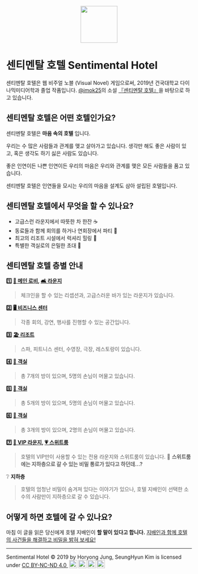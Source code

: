 <p align="center">
  <img width="100" height="100" src="https://jhoryong.github.io/sentimentalhotel/sh_logo.png">
</p>

# 센티멘탈 호텔 Sentimental Hotel
센티멘탈 호텔은 웹 비주얼 노블 (Visual Novel) 게임으로써, 2019년 건국대학교 다이나믹미디어학과 졸업 작품입니다. [@imok25](https://www.instagram.com/imok25/?hl=ko "imok25 인스타그램")의 소설 [『센티멘탈 호텔』](https://www.dropbox.com/s/9ygnu03023w4vha/%EC%9B%B9%20%EC%84%BC%ED%8B%B0%EB%A9%98%ED%83%88%20%ED%98%B8%ED%85%94.pdf?dl=0 "센티멘탈 호텔 소설 읽기")을 바탕으로 하고 있습니다.

## 센티멘탈 호텔은 어떤 호텔인가요?
센티멘탈 호텔은 **마음 속의 호텔** 입니다.

우리는 수 많은 사람들과 관계를 맺고 살아가고 있습니다. 생각만 해도 좋은 사람이 있고, 혹은 생각도 하기 싫은 사람도 있습니다.

좋은 인연이든 나쁜 인연이든 우리의 마음은 우리와 관계를 맺은 모든 사람들을 품고 있습니다. 

센티멘탈 호텔은 인연들을 모시는 우리의 마음을 설계도 삼아 설립된 호텔입니다.

## 센티멘탈 호텔에서 무엇을 할 수 있나요?
* 고급스런 라운지에서 따뜻한 차 한잔 ☕️
* 동료들과 함께 회의를 하거나 연회장에서 파티 🎉
* 최고의 리조트 시설에서 럭셔리 힐링 🌿
* 특별한 객실로의 은밀한 초대 💌

## 센티멘탈 호텔 층별 안내

**1️⃣ [🏨 메인 로비](https://jhoryong.github.io/sentimentalhotel/1st_floor_lobby), [🛋️ 라운지](https://jhoryong.github.io/sentimentalhotel/1st_floor_lounge)**

>체크인을 할 수 있는 리셉션과, 고급스러운 바가 있는 라운지가 있습니다.

**2️⃣ [🖥 비즈니스 센터](https://jhoryong.github.io/sentimentalhotel/2nd_floor)**

>각종 회의, 강연, 행사를 진행할 수 있는 공간입니다.

**3️⃣ [🏖 리조트](https://jhoryong.github.io/sentimentalhotel/3rd_floor)**

>스파, 피트니스 센터, 수영장, 극장, 레스토랑이 있습니다.

**4️⃣ [🛌 객실](https://jhoryong.github.io/sentimentalhotel/4th_floor)**

>총 7개의 방이 있으며, 5명의 손님이 머물고 있습니다.

**5️⃣ [🛌 객실](https://jhoryong.github.io/sentimentalhotel/5th_floor)**

>총 5개의 방이 있으며, 5명의 손님이 머물고 있습니다.

**6️⃣ [🛌 객실](https://jhoryong.github.io/sentimentalhotel/6th_floor)**

>총 3개의 방이 있으며, 2명의 손님이 머물고 있습니다.

**7️⃣ [🍷 VIP 라운지](https://jhoryong.github.io/sentimentalhotel/7th_floor), [💗 스위트룸](https://jhoryong.github.io/sentimentalhotel/7th_floor_701)**

>호텔의 VIP만이 사용할 수 있는 전용 라운지와 스위트룸이 있습니다. 🤫 **스위트룸에는 지하층으로 갈 수 있는 비밀 통로가 있다고 하던데...?**

❔ **지하층**

>호텔의 엄청난 비밀이 숨겨져 있다는 이야기가 있으나, 호텔 지배인이 선택한 소수의 사람만이 지하층으로 갈 수 있습니다.

## 어떻게 하면 호텔에 갈 수 있나요?

마침 이 글을 읽은 당신에게 호텔 지배인이 **할 말이 있다고 합니다.** [지배인과 함께 호텔의 사건들을 해결하고 비밀을 밝혀 보세요!](https://jhoryong.github.io/sentimentalhotel)

---

<p xmlns:cc="http://creativecommons.org/ns#" xmlns:dct="http://purl.org/dc/terms/"><span property="dct:title">Sentimental Hotel</span> © 2019 by <span property="cc:attributionName">Horyong Jung, SeungHyun Kim</span> is licensed under <a href="http://creativecommons.org/licenses/by-nc-nd/4.0/?ref=chooser-v1" target="_blank" rel="license noopener noreferrer" style="display:inline-block;">CC BY-NC-ND 4.0
<img height="22px" style="height:22px!important;margin-left:3px;vertical-align:text-bottom;" src="https://mirrors.creativecommons.org/presskit/icons/cc.svg?ref=chooser-v1"><img height="22px" style="height:22px!important;margin-left:3px;vertical-align:text-bottom;" src="https://mirrors.creativecommons.org/presskit/icons/by.svg?ref=chooser-v1"><img height="22px" style="height:22px!important;margin-left:3px;vertical-align:text-bottom;" src="https://mirrors.creativecommons.org/presskit/icons/nc.svg?ref=chooser-v1"><img height="22px" style="height:22px!important;margin-left:3px;vertical-align:text-bottom;" src="https://mirrors.creativecommons.org/presskit/icons/nd.svg?ref=chooser-v1"></a></p>
